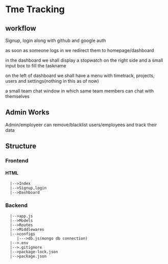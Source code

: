 # Tme Tracking


## workflow
Signup, login along with github and google auth

as soon as someone logs in we redirect them to homepage/dashboard


in the dashboard we shall display a stopwatch on the right side and a small input box to fill the taskname

on the left of dashboard we shall have a menu with timetrack, projects, users and settings(nothing in this as of now)


a small team chat window in which same team members can chat with themselves 


## Admin Works
Admin/employeer can remove/blacklist users/employees and track their data


## Structure

### Frontend
#### HTML
      |-->Index
      |-->Signup,login
      |-->Dashboard
     
 
### Backend
      |-->app.js
      |-->Models
      |-->Routes
      |-->Middlewares
      |-->configs
         |--->db.js(mongo db connection)
      |-->.env
      |-->.gitignore
      |-->package-lock.json
      |-->package.json
